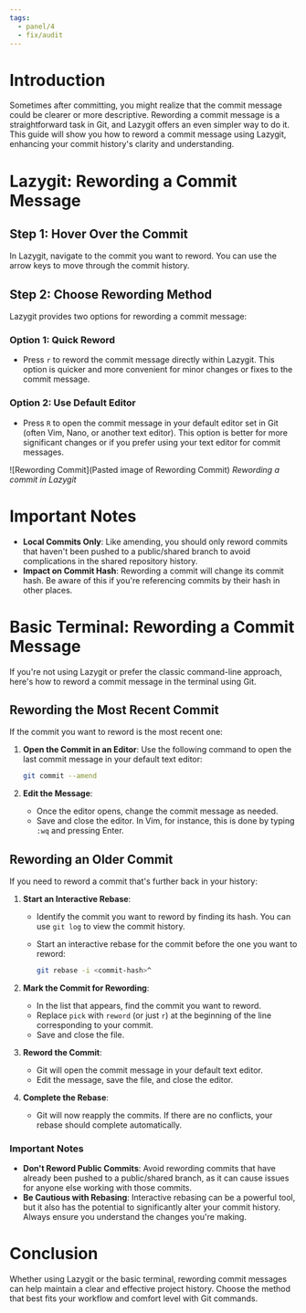 ```yaml
---
tags:
  - panel/4
  - fix/audit
---
```


# Introduction
Sometimes after committing, you might realize that the commit message could be clearer or more descriptive. Rewording a commit message is a straightforward task in Git, and Lazygit offers an even simpler way to do it. This guide will show you how to reword a commit message using Lazygit, enhancing your commit history's clarity and understanding.

# Lazygit: Rewording a Commit Message
## Step 1: Hover Over the Commit
In Lazygit, navigate to the commit you want to reword. You can use the arrow keys to move through the commit history.

## Step 2: Choose Rewording Method
Lazygit provides two options for rewording a commit message:

### Option 1: Quick Reword
- Press `r` to reword the commit message directly within Lazygit. This option is quicker and more convenient for minor changes or fixes to the commit message.

### Option 2: Use Default Editor
- Press `R` to open the commit message in your default editor set in Git (often Vim, Nano, or another text editor). This option is better for more significant changes or if you prefer using your text editor for commit messages.

![Rewording Commit](Pasted image of Rewording Commit) *Rewording a commit in Lazygit*

# Important Notes
- **Local Commits Only**: Like amending, you should only reword commits that haven't been pushed to a public/shared branch to avoid complications in the shared repository history.
- **Impact on Commit Hash**: Rewording a commit will change its commit hash. Be aware of this if you're referencing commits by their hash in other places.

# Basic Terminal: Rewording a Commit Message
If you're not using Lazygit or prefer the classic command-line approach, here's how to reword a commit message in the terminal using Git.

## Rewording the Most Recent Commit
If the commit you want to reword is the most recent one:

1. **Open the Commit in an Editor**:
   Use the following command to open the last commit message in your default text editor:

   ```bash
   git commit --amend
   ```

2. **Edit the Message**:
   - Once the editor opens, change the commit message as needed.
   - Save and close the editor. In Vim, for instance, this is done by typing `:wq` and pressing Enter.

## Rewording an Older Commit
If you need to reword a commit that's further back in your history:

1. **Start an Interactive Rebase**:
   - Identify the commit you want to reword by finding its hash. You can use `git log` to view the commit history.
   - Start an interactive rebase for the commit before the one you want to reword:

     ```bash
     git rebase -i <commit-hash>^
     ```

2. **Mark the Commit for Rewording**:
   - In the list that appears, find the commit you want to reword.
   - Replace `pick` with `reword` (or just `r`) at the beginning of the line corresponding to your commit.
   - Save and close the file.

3. **Reword the Commit**:
   - Git will open the commit message in your default text editor.
   - Edit the message, save the file, and close the editor.

4. **Complete the Rebase**:
   - Git will now reapply the commits. If there are no conflicts, your rebase should complete automatically.

### Important Notes
- **Don't Reword Public Commits**: Avoid rewording commits that have already been pushed to a public/shared branch, as it can cause issues for anyone else working with those commits.
- **Be Cautious with Rebasing**: Interactive rebasing can be a powerful tool, but it also has the potential to significantly alter your commit history. Always ensure you understand the changes you're making.

# Conclusion
Whether using Lazygit or the basic terminal, rewording commit messages can help maintain a clear and effective project history. Choose the method that best fits your workflow and comfort level with Git commands.
